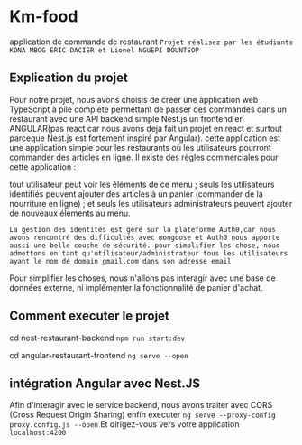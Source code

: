 # Km-food
application de commande de restaurant
`Projet réalisez par les étudiants KONA MBOG ERIC DACIER et Lionel NGUEPI DOUNTSOP`

## Explication du projet

Pour notre projet, nous avons choisis de créer une application web TypeScript à pile complète permettant de passer des commandes dans un restaurant avec une API backend simple Nest.js un frontend en ANGULAR(pas react car nous avons deja fait un projet en react et surtout parceque  Nest.js est fortement inspiré par Angular).
cette application est une application simple pour les restaurants où les utilisateurs pourront commander des articles en ligne. Il existe des règles commerciales pour cette application :

tout utilisateur peut voir les éléments de ce menu ;
seuls les utilisateurs identifiés peuvent ajouter des articles à un panier (commander de la nourriture en ligne) ;
et seuls les utilisateurs administrateurs peuvent ajouter de nouveaux éléments au menu.

`La gestion des identités est géré sur la plateforme Auth0,car nous avons rencontré des difficultés avec mongoose et Auth0 nous apporte aussi une belle couche de sécurité. pour simplifier les chose, nous admettons en tant qu'utilisateur/administrateur tous les utilisateurs ayant le nom de domain gmail.com dans son adresse email`

Pour simplifier les choses, nous n'allons pas interagir avec une base de données externe, ni implémenter la fonctionnalité de panier d'achat.

## Comment executer le projet

cd nest-restaurant-backend
`npm run start:dev`

cd angular-restaurant-frontend
`ng serve --open`

## intégration Angular avec Nest.JS
Afin d'interagir avec le service backend, nous avons traiter avec CORS (Cross Request Origin Sharing)
enfin executer 
`ng serve --proxy-config proxy.config.js --open`
Et dirigez-vous vers votre application  `localhost:4200`

